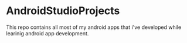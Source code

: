 # AndroidStudioProjects
This repo contains all most of my android apps that i've developed while learinig android app development.
